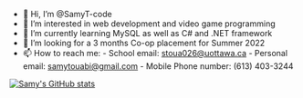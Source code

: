 - 👋 Hi, I’m @SamyT-code
- 👀 I’m interested in web development and video game programming
- 🌱 I’m currently learning MySQL as well as C# and .NET framework
- 💞️ I’m looking for a 3 months Co-op placement for Summer 2022
- 📫 How to reach me:
      - School email: stoua026@uottawa.ca
      - Personal email: samytouabi@gmail.com
      - Mobile Phone number: (613) 403-3244


<!---
[![Samy'sGitHub stats](https://github-readme-stats.vercel.app/api?username=SamyT-code&show_icons=true&theme=radical)](https://github.com/anuraghazra/github-readme-stats)
--->
[![Samy's GitHub stats](https://github-readme-stats.vercel.app/api?username=anuraghazra)](https://github.com/anuraghazra/github-readme-stats)
<!---
SamyT-code/SamyT-code is a ✨ special ✨ repository because its `README.md` (this file) appears on your GitHub profile.
You can click the Preview link to take a look at your changes.
--->
